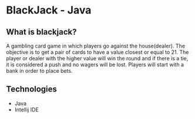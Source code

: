 # BlackJack - Java

## What is blackjack?
A gambling card game in which players go against the house(dealer). The objective is to get a pair of cards to have a value closest or equal to 21. The player or dealer with the higher value will win the round and if there is a tie, it is considered a push and no wagers will be lost. Players will start with a bank in order to place bets.

## Technologies
  * Java
  * Intellij IDE
  
